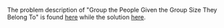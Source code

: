 The problem description of "Group the People Given the Group Size They Belong To" is found [here](https://leetcode.com/problems/group-the-people-given-the-group-size-they-belong-to/description/) while the solution [here](https://github.com/aurimas13/Solutions-To-Problems/blob/main/LeetCode/Python%20Solutions/Group%20the%20People%20Given%20the%20Group%20Size%20They%20Belong%20To/group.py).
